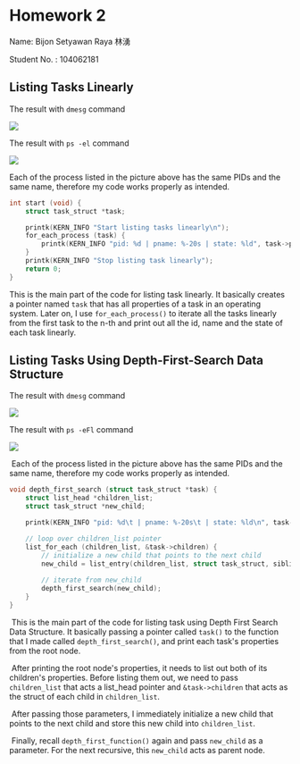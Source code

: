 # Homework 2

Name: Bijon Setyawan Raya 林湧

Student No. : 104062181

## Listing Tasks Linearly

The result with `dmesg` command

![](/home/johnbjohn/Documents/oshw/hw2/linear.png)

The result with `ps -el` command

![](/home/johnbjohn/Documents/oshw/hw2/linear_3.png)

Each of the process listed in the picture above has the same PIDs and the same name, therefore my code works properly as intended.



```C
int start (void) {
    struct task_struct *task;

    printk(KERN_INFO "Start listing tasks linearly\n");
    for_each_process (task) {
        printk(KERN_INFO "pid: %d | pname: %-20s | state: %ld", task->pid, task->comm, task->state);
    }
    printk(KERN_INFO "Stop listing task linearly");
    return 0;
}
```

This is the main part of the code for listing task linearly. It basically creates a pointer named `task` that has all properties of a task in an operating system. Later on, I use `for_each_process()` to iterate all the tasks linearly from the first task to the n-th and print out all the id, name and the state of each task linearly.

## Listing Tasks Using Depth-First-Search Data Structure

The result with `dmesg` command

![](/home/johnbjohn/Documents/oshw/hw2/dfs_2.png)

The result with `ps -eFl` command

![](/home/johnbjohn/Documents/oshw/hw2/dfs_4.png)

​	Each of the process listed in the picture above has the same PIDs and the same name, therefore my code works properly as intended.



```C
void depth_first_search (struct task_struct *task) {
    struct list_head *children_list;
    struct task_struct *new_child;

    printk(KERN_INFO "pid: %d\t | pname: %-20s\t | state: %ld\n", task->pid, task->comm, task->state);

    // loop over children_list pointer
    list_for_each (children_list, &task->children) { 
        // initialize a new child that points to the next child
        new_child = list_entry(children_list, struct task_struct, sibling); 
        
        // iterate from new_child
        depth_first_search(new_child); 
    }
}
```

​	This is the main part of the code for listing task using Depth First Search Data Structure. It basically passing a pointer called `task()` to the function that I made called `depth_first_search()`, and print each task's properties from the root node.

​	After printing the root node's properties, it needs to list out both of its children's properties. Before listing them out, we need to pass `children_list` that acts a list_head pointer and `&task->children` that acts as the struct of each child in `children_list`.

​	After passing those parameters, I immediately initialize a new child that points to the next child and store this new child into `children_list`.

​	Finally, recall `depth_first_function()` again and pass `new_child` as a parameter. For the next recursive, this `new_child` acts as parent node.